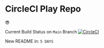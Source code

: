 # <h1>CircleCI Play Repo</h1>:sunglasses: 
Current Build Status on `Main` Branch [![CircleCI](https://circleci.com/gh/hiser2009/circle-test/tree/main.svg?style=svg)](https://circleci.com/gh/hiser2009/circle-test/tree/main)

New README in:
```5 DAYS```

